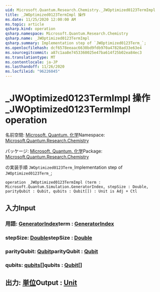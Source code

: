 ```yaml
---
uid: Microsoft.Quantum.Research.Chemistry._JWOptimized0123TermImpl
title: _JWOptimized0123TermImpl 操作
ms.date: 11/25/2020 12:00:00 AM
ms.topic: article
qsharp.kind: operation
qsharp.namespace: Microsoft.Quantum.Research.Chemistry
qsharp.name: _JWOptimized0123TermImpl
qsharp.summary: Implementation step of `JWOptimized0123Term_`;
ms.openlocfilehash: dcf6578eeaac6630bd9fdb970a47828ad33e63e4
ms.sourcegitcommit: a87c1aa8e7453360025e47ba614f25b02ea84ec3
ms.translationtype: MT
ms.contentlocale: ja-JP
ms.lasthandoff: 11/26/2020
ms.locfileid: "96226045"
---
```

# <a name="_jwoptimized0123termimpl-operation"></a><span data-ttu-id="58b05-102">_JWOptimized0123TermImpl 操作</span><span class="sxs-lookup"><span data-stu-id="58b05-102">_JWOptimized0123TermImpl operation</span></span>

<span data-ttu-id="58b05-103">名前空間: [Microsoft. Quantum. 化学](xref:Microsoft.Quantum.Research.Chemistry)</span><span class="sxs-lookup"><span data-stu-id="58b05-103">Namespace: [Microsoft.Quantum.Research.Chemistry](xref:Microsoft.Quantum.Research.Chemistry)</span></span>

<span data-ttu-id="58b05-104">パッケージ: [Microsoft. Quantum. 化学](https://nuget.org/packages/Microsoft.Quantum.Research.Chemistry)</span><span class="sxs-lookup"><span data-stu-id="58b05-104">Package: [Microsoft.Quantum.Research.Chemistry](https://nuget.org/packages/Microsoft.Quantum.Research.Chemistry)</span></span>


<span data-ttu-id="58b05-105">の実装手順 `JWOptimized0123Term_`</span><span class="sxs-lookup"><span data-stu-id="58b05-105">Implementation step of `JWOptimized0123Term_`;</span></span>

```qsharp
operation _JWOptimized0123TermImpl (term : Microsoft.Quantum.Simulation.GeneratorIndex, stepSize : Double, parityQubit : Qubit, qubits : Qubit[]) : Unit is Adj + Ctl
```


## <a name="input"></a><span data-ttu-id="58b05-106">入力</span><span class="sxs-lookup"><span data-stu-id="58b05-106">Input</span></span>

### <a name="term--generatorindex"></a><span data-ttu-id="58b05-107">用語: [GeneratorIndex](xref:Microsoft.Quantum.Simulation.GeneratorIndex)</span><span class="sxs-lookup"><span data-stu-id="58b05-107">term : [GeneratorIndex](xref:Microsoft.Quantum.Simulation.GeneratorIndex)</span></span>




### <a name="stepsize--double"></a><span data-ttu-id="58b05-108">stepSize: [Double](xref:microsoft.quantum.lang-ref.double)</span><span class="sxs-lookup"><span data-stu-id="58b05-108">stepSize : [Double](xref:microsoft.quantum.lang-ref.double)</span></span>




### <a name="parityqubit--qubit"></a><span data-ttu-id="58b05-109">parityQubit: [Qubit](xref:microsoft.quantum.lang-ref.qubit)</span><span class="sxs-lookup"><span data-stu-id="58b05-109">parityQubit : [Qubit](xref:microsoft.quantum.lang-ref.qubit)</span></span>




### <a name="qubits--qubit"></a><span data-ttu-id="58b05-110">qubits: [qubits](xref:microsoft.quantum.lang-ref.qubit)[]</span><span class="sxs-lookup"><span data-stu-id="58b05-110">qubits : [Qubit](xref:microsoft.quantum.lang-ref.qubit)[]</span></span>





## <a name="output--unit"></a><span data-ttu-id="58b05-111">出力: [単位](xref:microsoft.quantum.lang-ref.unit)</span><span class="sxs-lookup"><span data-stu-id="58b05-111">Output : [Unit](xref:microsoft.quantum.lang-ref.unit)</span></span>

